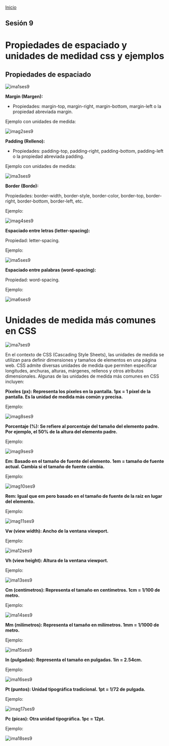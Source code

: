 <!-- No borrar o modificar -->
[Inicio](./index.md)

## Sesión 9 


<!-- Su documentación aquí -->


# **Propiedades de espaciado y unidades de medidad css y ejemplos**


## **Propiedades de espaciado**

![ima1ses9](image-85.png)

**Margin (Margen):**

- Propiedades: margin-top, margin-right, margin-bottom, margin-left o la propiedad abreviada margin.

Ejemplo con unidades de medida:

![imag2ses9](image-86.png)

**Padding (Relleno):**

- Propiedades: padding-top, padding-right, padding-bottom, padding-left o la propiedad abreviada padding.

Ejemplo con unidades de medida:

![ima3ses9](image-87.png)

**Border (Borde):**

Propiedades: border-width, border-style, border-color, border-top, border-right, border-bottom, border-left, etc.

Ejemplo:

![imag4ses9](image-88.png)

**Espaciado entre letras (letter-spacing):**

Propiedad: letter-spacing.

Ejemplo:

![ima5ses9](image-89.png)

**Espaciado entre palabras (word-spacing):**

Propiedad: word-spacing.

Ejemplo:

![ima6ses9](image-90.png)


# **Unidades de medida más comunes en CSS**

![ima7ses9](image-91.png)


En el contexto de CSS (Cascading Style Sheets), las unidades de medida se utilizan para definir dimensiones y tamaños de elementos en una página web. CSS admite diversas unidades de medida que permiten especificar longitudes, anchuras, alturas, márgenes, rellenos y otros atributos dimensionales. Algunas de las unidades de medida más comunes en CSS incluyen:

**Píxeles (px): Representa los píxeles en la pantalla. 1px = 1 píxel de la pantalla. Es la unidad de medida más común y precisa.**

Ejemplo:

![imag8ses9](image-92.png)

**Porcentaje (%): Se refiere al porcentaje del tamaño del elemento padre. Por ejemplo, el 50% de la altura del elemento padre.**

Ejemplo:

![imag9ses9](image-93.png)

**Em: Basado en el tamaño de fuente del elemento. 1em = tamaño de fuente actual. Cambia si el tamaño de fuente cambia.**

Ejemplo:

![imag10ses9](image-94.png)

**Rem: Igual que em pero basado en el tamaño de fuente de la raíz <html> en lugar del elemento.**

Ejemplo:

![imag11ses9](image-95.png)

**Vw (view width): Ancho de la ventana viewport.**

Ejemplo:

![ima12ses9](image-96.png)

**Vh (view height): Altura de la ventana viewport.**

Ejemplo:

![ima13ses9](image-97.png)

**Cm (centímetros): Representa el tamaño en centímetros. 1cm = 1/100 de metro.**

Ejemplo:

![ima14ses9](image-98.png)

**Mm (milímetros): Representa el tamaño en milímetros. 1mm = 1/1000 de metro.**

Ejemplo:

![ima15ses9](image-99.png)

**In (pulgadas): Representa el tamaño en pulgadas. 1in = 2.54cm.**

Ejemplo:

![ima16ses9](image-100.png)

**Pt (puntos): Unidad tipográfica tradicional. 1pt = 1/72 de pulgada.**

Ejemplo:

![imag17ses9](image-101.png)

**Pc (picas): Otra unidad tipográfica. 1pc = 12pt.**

Ejemplo:

![ima18ses9](image-102.png)